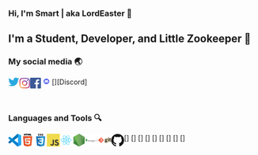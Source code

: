 ### Hi, I'm Smart | aka LordEaster 👋

## I'm a Student, Developer, and Little Zookeeper 🐰

### My social media 🌏

[<img align="left" alt="SMART-LordEaster | Twitter" width="22px" src="https://github.com/LordEaster/ICON-LOGO/blob/main/Twitter_bird_logo.svg" />][twitter]
[<img align="left" alt="SMART-LordEaster | Instagram" width="22px" src="https://raw.githubusercontent.com/LordEaster/ICON-LOGO/c71000ad5174d5cbd614c93f282705dfea14bb5d/Instagram.svg?token=AIK4D2AQW5OW2BKUPYJS5Z3BOUHO4" />][instagram]
[<img align="left" alt="SMART-LordEaster | Facebook" width="22px" src="https://raw.githubusercontent.com/LordEaster/ICON-LOGO/c71000ad5174d5cbd614c93f282705dfea14bb5d/Facebook_icon.svg?token=AIK4D2HVOOJ3SWTYHZAC5YDBOUHO6" />][Facebook]
[<img align="left" alt="SMART-LordEaster | Discord" width="22px" src="https://raw.githubusercontent.com/LordEaster/ICON-LOGO/c71000ad5174d5cbd614c93f282705dfea14bb5d/Discord_logo.svg?token=AIK4D2BRI3FJGWGT7NP7KCDBOUHRQ" />][Discord]

<br />

### Languages and Tools 🔍

[<img align="left" alt="Visual Studio Code" width="26px" src="https://raw.githubusercontent.com/github/explore/80688e429a7d4ef2fca1e82350fe8e3517d3494d/topics/visual-studio-code/visual-studio-code.png" />]
[<img align="left" alt="HTML5" width="26px" src="https://raw.githubusercontent.com/github/explore/80688e429a7d4ef2fca1e82350fe8e3517d3494d/topics/html/html.png" />]
[<img align="left" alt="CSS3" width="26px" src="https://raw.githubusercontent.com/github/explore/80688e429a7d4ef2fca1e82350fe8e3517d3494d/topics/css/css.png" />]
[<img align="left" alt="JavaScript" width="26px" src="https://raw.githubusercontent.com/github/explore/80688e429a7d4ef2fca1e82350fe8e3517d3494d/topics/javascript/javascript.png" />]
[<img align="left" alt="React" width="26px" src="https://raw.githubusercontent.com/github/explore/80688e429a7d4ef2fca1e82350fe8e3517d3494d/topics/react/react.png" />]
[<img align="left" alt="Node.js" width="26px" src="https://raw.githubusercontent.com/github/explore/80688e429a7d4ef2fca1e82350fe8e3517d3494d/topics/nodejs/nodejs.png" />]
[<img align="left" alt="MongoDB" width="26px" src="https://raw.githubusercontent.com/github/explore/80688e429a7d4ef2fca1e82350fe8e3517d3494d/topics/mongodb/mongodb.png" />]
[<img align="left" alt="Git" width="26px" src="https://raw.githubusercontent.com/github/explore/80688e429a7d4ef2fca1e82350fe8e3517d3494d/topics/git/git.png" />]
[<img align="left" alt="GitHub" width="26px" src="https://raw.githubusercontent.com/github/explore/78df643247d429f6cc873026c0622819ad797942/topics/github/github.png" />]

<br />
<br />

[twitter]: https://twitter.com/SMART-LordEaster
[youtube]: https://youtube.com/SMART-LordEaster
[Facebook]: https://
[instagram]: https://instagram.com/SMART-LordEaster
[linkedin]: https://linkedin.com/in/SMART-LordEaster
